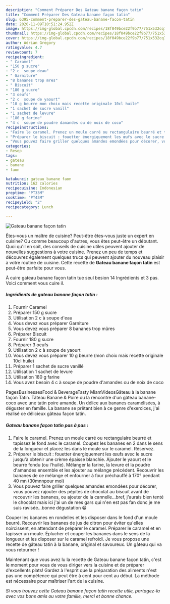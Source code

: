 ```yaml
---
description: "Comment Préparer Des Gateau banane façon tatin"
title: "Comment Préparer Des Gateau banane façon tatin"
slug: 6395-comment-preparer-des-gateau-banane-facon-tatin
date: 2020-11-09T10:51:24.952Z
image: https://img-global.cpcdn.com/recipes/18f049bce22f9b77/751x532cq70/gateau-banane-facon-tatin-photo-principale-de-la-recette.jpg
thumbnail: https://img-global.cpcdn.com/recipes/18f049bce22f9b77/751x532cq70/gateau-banane-facon-tatin-photo-principale-de-la-recette.jpg
cover: https://img-global.cpcdn.com/recipes/18f049bce22f9b77/751x532cq70/gateau-banane-facon-tatin-photo-principale-de-la-recette.jpg
author: Adrian Gregory
ratingvalue: 4.7
reviewcount: 7
recipeingredient:
- " Caramel"
- "150 g sucre"
- "2 c  soupe deau"
- " Garniture"
- "8 bananes trop mres"
- " Biscuit"
- "180 g sucre"
- "3 oeufs"
- "2 c  soupe de yaourt"
- "10 g beurre mon choix mais recette originale 10cl huile"
- "1 sachet de sucre vanill"
- "1 sachet de levure"
- "180 g farine"
- "4 c  soupe de poudre damandes ou de noix de coco"
recipeinstructions:
- "Faire le caramel. Prenez un moule carré ou rectangulaire beurré et tapissez le fond avec le caramel. Coupez les bananes en 2 dans le sens de la longueur et placez les dans le moule sur le caramel. Réservez."
- "Préparer le biscuit : fouetter énergiquement les œufs avec le sucre jusqu&#39;à obtenir une crème épaisse blanchie. Ajouter le yaourt et le beurre fondu (ou l&#39;huile). Mélanger la farine, la levure et la poudre d&#39;amandes ensemble et les ajouter au mélange précédent. Recouvrir les bananes de ce mélange et enfourner à four préchauffé à 170° pendant 40 mn (30mnnpour moi)"
- "Vous pouvez faire griller quelques amandes emondées pour décorer, vous pouvez rajouter des pépites de chocolat au biscuit avant de recouvrir les bananes, ou ajouter de la cannelle...bref, j&#39;aurais bien tenté le chocolat mais ici j&#39;ai un de mes gars qui n&#39;en est pas fan donc je me suis ravisée...bonne dégustation 😁"
categories:
- Resep
tags:
- gateau
- banane
- faon

katakunci: gateau banane faon 
nutrition: 162 calories
recipecuisine: Indonesian
preptime: "PT33M"
cooktime: "PT43M"
recipeyield: "2"
recipecategory: Lunch

---
```



![Gateau banane façon tatin](https://img-global.cpcdn.com/recipes/18f049bce22f9b77/751x532cq70/gateau-banane-facon-tatin-photo-principale-de-la-recette.jpg)

Êtes-vous un maître de cuisine? Peut-être êtes-vous juste un expert en cuisine? Ou comme beaucoup d'autres, vous êtes peut-être un débutant. Quoi qu'il en soit, des conseils de cuisine utiles peuvent ajouter de nouvelles suggestions à votre cuisine. Prenez un peu de temps et découvrez également quelques trucs qui peuvent ajouter du nouveau plaisir à votre routine de cuisine. Cette recette de <strong> Gateau banane façon tatin </strong> est peut-être parfaite pour vous.

<!--inarticleads1-->

À cuire gateau banane façon tatin tue seul besion 14 Ingrédients et 3 pas. Voici comment vous cuire il.

##### Ingrédients de gateau banane façon tatin :

1. Fournir  Caramel
1. Préparer 150 g sucre
1. Utilisation 2 c à soupe d&#39;eau
1. Vous devez vous préparer  Garniture
1. Vous devez vous préparer 8 bananes trop mûres
1. Préparer  Biscuit
1. Fournir 180 g sucre
1. Préparer 3 oeufs
1. Utilisation 2 c à soupe de yaourt
1. Vous devez vous préparer 10 g beurre (mon choix mais recette originale 10cl huile)
1. Préparer 1 sachet de sucre vanillé
1. Utilisation 1 sachet de levure
1. Utilisation 180 g farine
1. Vous avez besoin 4 c à soupe de poudre d&#39;amandes ou de noix de coco


PagesBusinessesFood &amp; BeverageTasty MiamVideosGâteau à la banane façon Tatin. Tâteau Banane &amp; Poire ou la rencontre d&#39;un gâteau banane- coco avec une tatin poire amande. Un délice aux bananes caramélisées, à déguster en famille. La banane se prêtant bien à ce genre d&#39;exercices, j&#39;ai réalisé ce délicieux gâteau façon tatin. 

<!--inarticleads2-->

##### Gateau banane façon tatin pas à pas :

1. Faire le caramel. Prenez un moule carré ou rectangulaire beurré et tapissez le fond avec le caramel. Coupez les bananes en 2 dans le sens de la longueur et placez les dans le moule sur le caramel. Réservez.
1. Préparer le biscuit : fouetter énergiquement les œufs avec le sucre jusqu&#39;à obtenir une crème épaisse blanchie. Ajouter le yaourt et le beurre fondu (ou l&#39;huile). Mélanger la farine, la levure et la poudre d&#39;amandes ensemble et les ajouter au mélange précédent. Recouvrir les bananes de ce mélange et enfourner à four préchauffé à 170° pendant 40 mn (30mnnpour moi)
1. Vous pouvez faire griller quelques amandes emondées pour décorer, vous pouvez rajouter des pépites de chocolat au biscuit avant de recouvrir les bananes, ou ajouter de la cannelle...bref, j&#39;aurais bien tenté le chocolat mais ici j&#39;ai un de mes gars qui n&#39;en est pas fan donc je me suis ravisée...bonne dégustation 😁


Couper les bananes en rondelles et les disposer dans le fond d&#39;un moule beurré. Recouvrir les bananes de jus de citron pour éviter qu&#39;elles noircissent, en attendant de préparer le caramel. Préparer le caramel et en tapisser un moule. Éplucher et couper les bananes dans le sens de la longueur et les disposer sur le caramel refroidi. Je vous propose une recette de gâteau tatin à la banane, original et savoureux. Un gâteau qui va vous retourner ! 

<!--inarticleads1-->

<p>
Maintenant que vous avez lu la recette de Gateau banane façon tatin, c'est le moment pour vous de vous diriger vers la cuisine et de préparer d'excellents plats! Gardez à l'esprit que la préparation des aliments n'est pas une compétence qui peut être à cent pour cent au début. La méthode est nécessaire pour maîtriser l'art de la cuisine.
</p>

<p>
<i>Si vous trouvez cette Gateau banane façon tatin recette utile, partagez-la avec vos bons amis ou votre famille, merci et bonne chance.</i>
</p>

